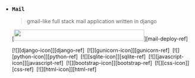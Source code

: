 - ### `Mail`

    > gmail-like full stack mail application written in django

    [<img src="https://img.shields.io/badge/View%20Deployment%20on%20PythonAnywhere-FFD43B?style=for-the-badge&logo=python&logoColor=blue" width="350" height="30">][mail-deploy-ref]


    [![][django-icon]][django-ref]&nbsp;
    [![][gunicorn-icon]][gunicorn-ref]&nbsp;
    [![][python-icon]][python-ref]&nbsp;
    [![][sqlite-icon]][sqlite-ref]&nbsp;
    [![][javascript-icon]][javascript-ref]&nbsp;
    [![][bootstrap-icon]][bootstrap-ref]&nbsp;
    [![][css-icon]][css-ref]&nbsp;
    [![][html-icon]][html-ref]&nbsp;

<br>
